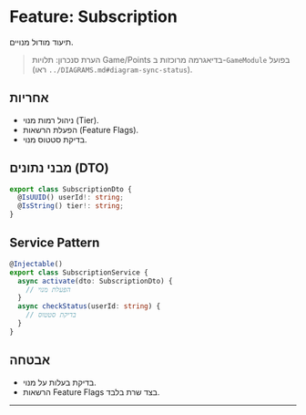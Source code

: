 # Feature: Subscription

תיעוד מודול מנויים.

> הערת סנכרון: תלויות Game/Points בדיאגרמה מרוכזות ב-`GameModule` בפועל (ראו `../DIAGRAMS.md#diagram-sync-status`).

## אחריות
- ניהול רמות מנוי (Tier).
- הפעלת הרשאות (Feature Flags).
- בדיקת סטטוס מנוי.

## מבני נתונים (DTO)
```typescript
export class SubscriptionDto {
  @IsUUID() userId!: string;
  @IsString() tier!: string;
}
```

## Service Pattern
```typescript
@Injectable()
export class SubscriptionService {
  async activate(dto: SubscriptionDto) {
    // הפעלת מנוי
  }
  async checkStatus(userId: string) {
    // בדיקת סטטוס
  }
}
```

## אבטחה
- בדיקת בעלות על מנוי.
- הרשאות Feature Flags בצד שרת בלבד.

---
 
